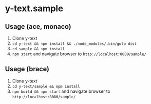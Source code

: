 # y-text.sample

## Usage (ace, monaco)

1. Clone y-text
1. `cd y-text && npm install && ./node_modules/.bin/gulp dist`
1. `cd sample && npm install`
1. `npm start` and navigate browser to `http://localhost:8080/sample/`

## Usage (brace)

1. Clone y-text
1. `cd y-text/sample && npm install`
1. `npm build && npm start` and navigate browser to `http://localhost:8080/sample/`
